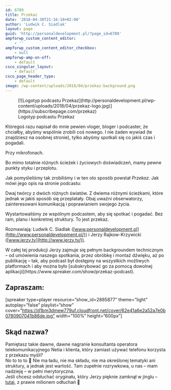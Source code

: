 ```yaml
---
id: 6789
title: Przekaz
date: '2018-04-30T21:16:10+02:00'
author: 'Ludwik C. Siadlak'
layout: page
guid: 'http://personaldevelopment.pl/?page_id=6789'
ampforwp_custom_content_editor:
    - ''
ampforwp_custom_content_editor_checkbox:
    - null
ampforwp-amp-on-off:
    - default
csco_singular_layout:
    - default
csco_page_header_type:
    - default
image: /wp-content/uploads/2018/04/przekaz-background.png
---
```


<figure aria-describedby="caption-attachment-6817" class="wp-caption alignright" id="attachment_6817" style="width: 512px">[![Logotyp podcastu Przekaz](http://personaldevelopment.pl/wp-content/uploads/2018/04/przekaz-logo.jpg)](https://subscribepage.com/przekaz)<figcaption class="wp-caption-text" id="caption-attachment-6817">Logotyp podcastu Przekaz</figcaption></figure>

Któregoś razu napisał do mnie pewien vloger, bloger i podcaster, że chciałby, abyśmy wspólnie zrobili coś nowego. I nie żaden wywiad (te znajdziesz na osobnej stronie), tylko abyśmy spotkali się co jakiś czas i pogadali.

Przy mikrofonach.

Bo mimo totalnie różnych ścieżek i życiowych doświadczeń, mamy pewne punkty styku i przeplotu.

Jak pomyśleliśmy tak zrobiliśmy i w ten oto sposób powstał *Przekaz.* Jak mówi jego opis na stronie podcastu:

Dwaj twórcy z dwóch różnych światów. Z dwiema różnymi ścieżkami, które jednak w jakiś sposób się przeplatały. Obaj uważni obserwatorzy, zainteresowani komunikacją i poprawianiem swojego życia.

Wystartowaliśmy ze wspólnym podcastem, aby się spotkać i pogadać. Bez ram, planu i konkretnej struktury. To jest przekaz.

Rozmawiają: Ludwik C. Siadlak ([www.personaldevelopment.pl](http://www.personaldevelopment.pl/)) i Jerzy Rajkow-Krzywicki ([www.jerzy.tv](http://www.jerzy.tv/)).

<div style="clear: both;"></div>W całej tej produkcji Jerzy zajmuje się pełnym backgroundem technicznym – od umówienia naszego spotkania, przez obróbkę i montaż dźwięku, aż po publikację – tak, aby podcast był dostępny na wszystkich możliwych platformach i aby można było [subskrybować go za pomocą dowolnej aplikacji](https://www.spreaker.com/show/przekaz-podcast).

## Zapraszam:

\[spreaker type=player resource=”show\_id=2885877″ theme=”light” autoplay=”false” playlist=”show” cover=”https://d1bm3dmew779uf.cloudfront.net/cover/62e41a6e2a52a7e0b0780907041b86de.jpg” width=”100%” height=”600px”\]

## Skąd nazwa?

Pamiętasz takie dawne, dawne nagranie konsultanta operatora telekomunikacyjnego Netia i klienta, który zamiast używać telefonu korzysta z przekazu myśli?  
No to to to 🙂 Nie ma ładu, nie ma składu, nie ma określonej tematyki ani struktury, a jednak jest wartość. Tam zupełnie rozrywkowa, u nas – mam nadzieję – w pełni merytoryczna.  
Jeśli chcesz odsłuchać oryginału, który Jerzy pięknie zamknął w jinglu – [tutaj](https://www.youtube.com/watch?v=TXi8A1sKSOM), z prawie milionem odłuchań 🙂